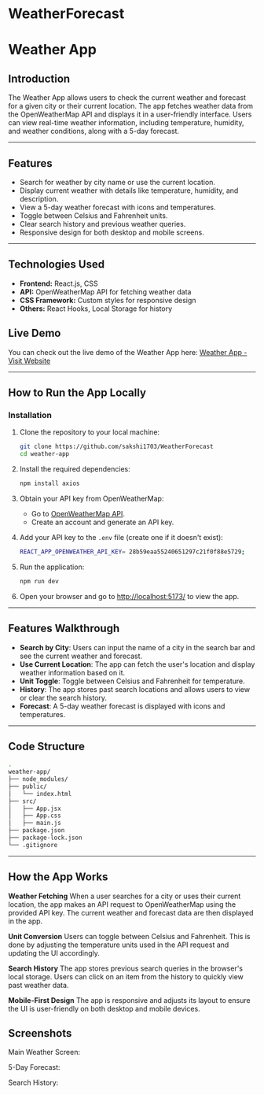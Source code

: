 # WeatherForecast
# Weather App

## Introduction
The Weather App allows users to check the current weather and forecast for a given city or their current location. The app fetches weather data from the OpenWeatherMap API and displays it in a user-friendly interface. Users can view real-time weather information, including temperature, humidity, and weather conditions, along with a 5-day forecast.

---

## Features
- Search for weather by city name or use the current location.
- Display current weather with details like temperature, humidity, and description.
- View a 5-day weather forecast with icons and temperatures.
- Toggle between Celsius and Fahrenheit units.
- Clear search history and previous weather queries.
- Responsive design for both desktop and mobile screens.

---

## Technologies Used
- **Frontend:** React.js, CSS
- **API:** OpenWeatherMap API for fetching weather data
- **CSS Framework:** Custom styles for responsive design
- **Others:** React Hooks, Local Storage for history

## Live Demo
You can check out the live demo of the Weather App here:
[Weather App - Visit Website](https://your-deployed-app-link.com)

---

## How to Run the App Locally

### Installation
1. Clone the repository to your local machine:
    ```bash
    git clone https://github.com/sakshi1703/WeatherForecast
    cd weather-app
    ```

2. Install the required dependencies:
    ```bash
    npm install axios
    ```

3. Obtain your API key from OpenWeatherMap:
    - Go to [OpenWeatherMap API](https://openweathermap.org/).
    - Create an account and generate an API key.

4. Add your API key to the `.env` file (create one if it doesn't exist):
    ```bash
    REACT_APP_OPENWEATHER_API_KEY= 28b59eaa55240651297c21f0f88e5729;
    ```

5. Run the application:
    ```bash
    npm run dev
    ```

6. Open your browser and go to [http://localhost:5173/](http://localhost:5173/) to view the app.

---

## Features Walkthrough
- **Search by City**: Users can input the name of a city in the search bar and see the current weather and forecast.
- **Use Current Location**: The app can fetch the user's location and display weather information based on it.
- **Unit Toggle**: Toggle between Celsius and Fahrenheit for temperature.
- **History**: The app stores past search locations and allows users to view or clear the search history.
- **Forecast**: A 5-day weather forecast is displayed with icons and temperatures.

---

## Code Structure
```bash
.
weather-app/
├── node_modules/
├── public/
│   └── index.html
├── src/
│   ├── App.jsx
│   ├── App.css
│   ├── main.js
├── package.json
├── package-lock.json
└── .gitignore 
```
---

## How the App Works

**Weather Fetching**
When a user searches for a city or uses their current location, the app makes an API request to OpenWeatherMap using the provided API key.
The current weather and forecast data are then displayed in the app.

**Unit Conversion**
Users can toggle between Celsius and Fahrenheit. This is done by adjusting the temperature units used in the API request and updating the UI accordingly.

**Search History**
The app stores previous search queries in the browser's local storage. Users can click on an item from the history to quickly view past weather data.

**Mobile-First Design**
The app is responsive and adjusts its layout to ensure the UI is user-friendly on both desktop and mobile devices.

## Screenshots
Main Weather Screen:

5-Day Forecast:

Search History: